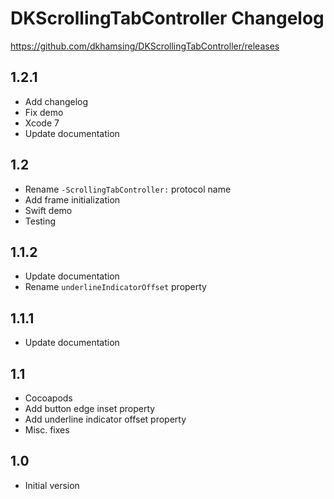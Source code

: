 # DKScrollingTabController Changelog

https://github.com/dkhamsing/DKScrollingTabController/releases

## 1.2.1

- Add changelog
- Fix demo
- Xcode 7
- Update documentation

## 1.2

- Rename `-ScrollingTabController:` protocol name
- Add frame initialization
- Swift demo
- Testing

## 1.1.2

- Update documentation
- Rename `underlineIndicatorOffset` property  

## 1.1.1

- Update documentation

## 1.1

- Cocoapods
- Add button edge inset property
- Add underline indicator offset property
- Misc. fixes

## 1.0 

- Initial version


